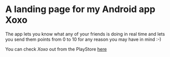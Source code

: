 # A landing page for my Android app Xoxo

The app lets you know what any of your friends is doing in real time and lets you send them points from 0 to 10 for any reason you may have in mind :-)

You can check *Xoxo* out from the PlayStore [here](http://play.google.com/store/apps/details?id=com.xoxo)

